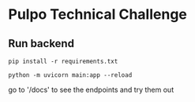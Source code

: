 # Pulpo Technical Challenge

## Run backend

```
pip install -r requirements.txt

python -m uvicorn main:app --reload

```

go to '/docs' to see the endpoints and try them out
